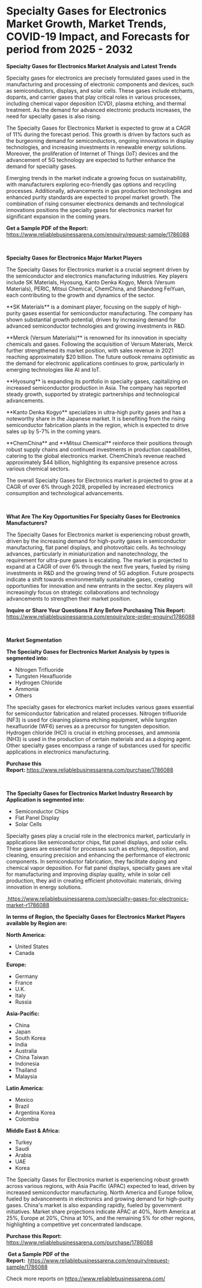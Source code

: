 <p><h1>Specialty Gases for Electronics Market Growth, Market Trends, COVID-19 Impact, and Forecasts for period from 2025 - 2032</h1></p><p><strong>Specialty Gases for Electronics Market Analysis and Latest Trends</strong></p>
<p><p>Specialty gases for electronics are precisely formulated gases used in the manufacturing and processing of electronic components and devices, such as semiconductors, displays, and solar cells. These gases include etchants, dopants, and carrier gases that play critical roles in various processes, including chemical vapor deposition (CVD), plasma etching, and thermal treatment. As the demand for advanced electronic products increases, the need for specialty gases is also rising.</p><p>The Specialty Gases for Electronics Market is expected to grow at a CAGR of 11% during the forecast period. This growth is driven by factors such as the burgeoning demand for semiconductors, ongoing innovations in display technologies, and increasing investments in renewable energy solutions. Moreover, the proliferation of Internet of Things (IoT) devices and the advancement of 5G technology are expected to further enhance the demand for specialty gases.</p><p>Emerging trends in the market indicate a growing focus on sustainability, with manufacturers exploring eco-friendly gas options and recycling processes. Additionally, advancements in gas production technologies and enhanced purity standards are expected to propel market growth. The combination of rising consumer electronics demands and technological innovations positions the specialty gases for electronics market for significant expansion in the coming years.</p></p>
<p><strong>Get a Sample PDF of the Report:&nbsp;</strong> <a href="https://www.reliablebusinessarena.com/enquiry/request-sample/1786088?utm_campaign=3021&utm_medium=2&utm_source=Github&utm_content=ia&utm_term=25032025&utm_id=specialty-gases-for-electronics">https://www.reliablebusinessarena.com/enquiry/request-sample/1786088</a></p>
<p>&nbsp;</p>
<p><strong>Specialty Gases for Electronics Major Market Players</strong></p>
<p><p>The Specialty Gases for Electronics market is a crucial segment driven by the semiconductor and electronics manufacturing industries. Key players include SK Materials, Hyosung, Kanto Denka Kogyo, Merck (Versum Materials), PERIC, Mitsui Chemical, ChemChina, and Shandong FeiYuan, each contributing to the growth and dynamics of the sector.</p><p>**SK Materials** is a dominant player, focusing on the supply of high-purity gases essential for semiconductor manufacturing. The company has shown substantial growth potential, driven by increasing demand for advanced semiconductor technologies and growing investments in R&D.</p><p>**Merck (Versum Materials)** is renowned for its innovation in specialty chemicals and gases. Following the acquisition of Versum Materials, Merck further strengthened its market position, with sales revenue in 2021 reaching approximately $20 billion. The future outlook remains optimistic as the demand for electronic applications continues to grow, particularly in emerging technologies like AI and IoT.</p><p>**Hyosung** is expanding its portfolio in specialty gases, capitalizing on increased semiconductor production in Asia. The company has reported steady growth, supported by strategic partnerships and technological advancements.</p><p>**Kanto Denka Kogyo** specializes in ultra-high purity gases and has a noteworthy share in the Japanese market. It is benefiting from the rising semiconductor fabrication plants in the region, which is expected to drive sales up by 5-7% in the coming years.</p><p>**ChemChina** and **Mitsui Chemical** reinforce their positions through robust supply chains and continued investments in production capabilities, catering to the global electronics market. ChemChina’s revenue reached approximately $44 billion, highlighting its expansive presence across various chemical sectors.</p><p>The overall Specialty Gases for Electronics market is projected to grow at a CAGR of over 6% through 2028, propelled by increased electronics consumption and technological advancements.</p></p>
<p>&nbsp;</p>
<p><strong>What Are The Key Opportunities For Specialty Gases for Electronics Manufacturers?</strong></p>
<p><p>The Specialty Gases for Electronics market is experiencing robust growth, driven by the increasing demand for high-purity gases in semiconductor manufacturing, flat panel displays, and photovoltaic cells. As technology advances, particularly in miniaturization and nanotechnology, the requirement for ultra-pure gases is escalating. The market is projected to expand at a CAGR of over 6% through the next five years, fueled by rising investments in R&D and the growing trend of 5G adoption. Future prospects indicate a shift towards environmentally sustainable gases, creating opportunities for innovation and new entrants in the sector. Key players will increasingly focus on strategic collaborations and technology advancements to strengthen their market position.</p></p>
<p><strong>Inquire or Share Your Questions If Any Before Purchasing This Report:</strong> <a href="https://www.reliablebusinessarena.com/enquiry/pre-order-enquiry/1786088?utm_campaign=3021&utm_medium=2&utm_source=Github&utm_content=ia&utm_term=25032025&utm_id=specialty-gases-for-electronics">https://www.reliablebusinessarena.com/enquiry/pre-order-enquiry/1786088</a></p>
<p>&nbsp;</p>
<p><strong>Market Segmentation</strong></p>
<p><strong>The Specialty Gases for Electronics Market Analysis by types is segmented into:</strong></p>
<p><ul><li>Nitrogen Trifluoride</li><li>Tungsten Hexafluoride</li><li>Hydrogen Chloride</li><li>Ammonia</li><li>Others</li></ul></p>
<p><p>The specialty gases for electronics market includes various gases essential for semiconductor fabrication and related processes. Nitrogen trifluoride (NF3) is used for cleaning plasma etching equipment, while tungsten hexafluoride (WF6) serves as a precursor for tungsten deposition. Hydrogen chloride (HCl) is crucial in etching processes, and ammonia (NH3) is used in the production of certain materials and as a doping agent. Other specialty gases encompass a range of substances used for specific applications in electronics manufacturing.</p></p>
<p><strong>Purchase this Report:&nbsp;</strong><a href="https://www.reliablebusinessarena.com/purchase/1786088?utm_campaign=3021&utm_medium=2&utm_source=Github&utm_content=ia&utm_term=25032025&utm_id=specialty-gases-for-electronics">https://www.reliablebusinessarena.com/purchase/1786088</a></p>
<p>&nbsp;</p>
<p><strong>The Specialty Gases for Electronics Market Industry Research by Application is segmented into:</strong></p>
<p><ul><li>Semiconductor Chips</li><li>Flat Panel Display</li><li>Solar Cells</li></ul></p>
<p><p>Specialty gases play a crucial role in the electronics market, particularly in applications like semiconductor chips, flat panel displays, and solar cells. These gases are essential for processes such as etching, deposition, and cleaning, ensuring precision and enhancing the performance of electronic components. In semiconductor fabrication, they facilitate doping and chemical vapor deposition. For flat panel displays, specialty gases are vital for manufacturing and improving display quality, while in solar cell production, they aid in creating efficient photovoltaic materials, driving innovation in energy solutions.</p></p>
<p><a href="https://www.reliablebusinessarena.com/specialty-gases-for-electronics-market-r1786088?utm_campaign=3021&utm_medium=2&utm_source=Github&utm_content=ia&utm_term=25032025&utm_id=specialty-gases-for-electronics">&nbsp;https://www.reliablebusinessarena.com/specialty-gases-for-electronics-market-r1786088</a></p>
<p><strong>In terms of Region, the Specialty Gases for Electronics Market Players available by Region are:</strong></p>
<p>
    <p> <strong> North America: </strong>
        <ul>
            <li>United States</li>
            <li>Canada</li>
        </ul>
        </p> 
    <p> <strong> Europe: </strong>
        <ul>
            <li>Germany</li>
            <li>France</li>
            <li>U.K.</li>
            <li>Italy</li>
            <li>Russia</li>
        </ul>
        </p> 
    <p> <strong> Asia-Pacific: </strong>
        <ul>
            <li>China</li>
            <li>Japan</li>
            <li>South Korea</li>
            <li>India</li>
            <li>Australia</li>
            <li>China Taiwan</li>
            <li>Indonesia</li>
            <li>Thailand</li>
            <li>Malaysia</li>
        </ul>
        </p> 
    <p> <strong> Latin America: </strong>
        <ul>
            <li>Mexico</li>
            <li>Brazil</li>
            <li>Argentina Korea</li>
            <li>Colombia</li>
        </ul>
        </p> 
    <p> <strong> Middle East & Africa: </strong>
        <ul>
            <li>Turkey</li>
            <li>Saudi</li>
            <li>Arabia</li>
            <li>UAE</li>
            <li>Korea</li>
        </ul>
    </p>
    </p>
<p><p>The Specialty Gases for Electronics market is experiencing robust growth across various regions, with Asia Pacific (APAC) expected to lead, driven by increased semiconductor manufacturing. North America and Europe follow, fueled by advancements in electronics and growing demand for high-purity gases. China's market is also expanding rapidly, fueled by government initiatives. Market share projections indicate APAC at 40%, North America at 25%, Europe at 20%, China at 10%, and the remaining 5% for other regions, highlighting a competitive yet concentrated landscape.</p></p>
<p><strong>Purchase this Report: </strong><a href="https://www.reliablebusinessarena.com/purchase/1786088?utm_campaign=3021&utm_medium=2&utm_source=Github&utm_content=ia&utm_term=25032025&utm_id=specialty-gases-for-electronics">https://www.reliablebusinessarena.com/purchase/1786088</a></p>
<p>&nbsp;<strong>Get a Sample PDF of the Report:&nbsp;&nbsp;</strong><a href="https://www.reliablebusinessarena.com/enquiry/request-sample/1786088?utm_campaign=3021&utm_medium=2&utm_source=Github&utm_content=ia&utm_term=25032025&utm_id=specialty-gases-for-electronics">https://www.reliablebusinessarena.com/enquiry/request-sample/1786088</a></p>
<p><strong></strong></p>
<p>Check more reports on <a href="https://www.reliablebusinessarena.com/?utm_campaign=3021&utm_medium=2&utm_source=Github&utm_content=ia&utm_term=25032025&utm_id=specialty-gases-for-electronics">https://www.reliablebusinessarena.com/</a></p>